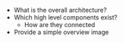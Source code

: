 * What is the overall architecture?
* Which high level components exist?
  * How are they connected
* Provide a simple overview image
